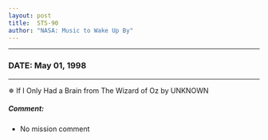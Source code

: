 ```yaml
---
layout: post
title:  STS-90
author: "NASA: Music to Wake Up By"
---
```


----
### DATE: May 01, 1998
----
✵ If I Only Had a Brain from The Wizard of Oz by UNKNOWN

##### Comment:
* No mission comment
